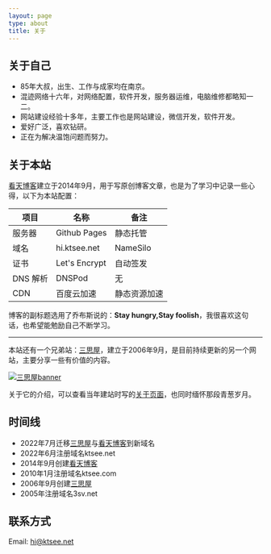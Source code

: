 ```yaml
---
layout: page
type: about
title: 关于
---
```


## 关于自己

- 85年大叔，出生、工作与成家均在南京。
- 混迹网络十六年，对网络配置，软件开发，服务器运维，电脑维修都略知一二。
- 网站建设经验十多年，主要工作也是网站建设，微信开发，软件开发。
- 爱好广泛，喜欢钻研。
- 正在为解决温饱问题而努力。

## 关于本站

[看天博客](https://hi.ktsee.net/)建立于2014年9月，用于写原创博客文章，也是为了学习中记录一些心得，以下为本站配置：

| 项目     | 名称          | 备注         |
| -------- | ------------- | ------------ |
| 服务器   | Github Pages  | 静态托管     |
| 域名     | hi.ktsee.net  | NameSilo     |
| 证书     | Let's Encrypt | 自动签发     |
| DNS 解析 | DNSPod        | 无           |
| CDN      | 百度云加速    | 静态资源加速 |

博客的副标题选用了乔布斯说的：**Stay hungry,Stay foolish**，我很喜欢这句话，也希望能勉励自己不断学习。

---

本站还有一个兄弟站：[三思屋](https://3sv.ktsee.net/)，建立于2006年9月，是目前持续更新的另一个网站，主要分享一些有价值的内容。

[![三思屋banner](https://static.ktsee.com/s1/2016/05/20160502121945434.jpg)](https://3sv.ktsee.net/p/about.html)

关于它的介绍，可以查看当年建站时写的[关于页面](https://3sv.ktsee.net/p/about.html)，也同时缅怀那段青葱岁月。

## 时间线

- 2022年7月迁移[三思屋](https://3sv.ktsee.net/)与[看天博客](https://hi.ktsee.net/)到新域名
- 2022年6月注册域名ktsee.net
- 2014年9月创建[看天博客](https://hi.ktsee.net/)
- 2010年1月注册域名ktsee.com
- 2006年9月创建[三思屋](https://web.archive.org/web/20070208022838/http://3sv.net/)
- 2005年注册域名3sv.net

## 联系方式
Email: [hi@ktsee.net](mailto:hi@ktsee.net)
